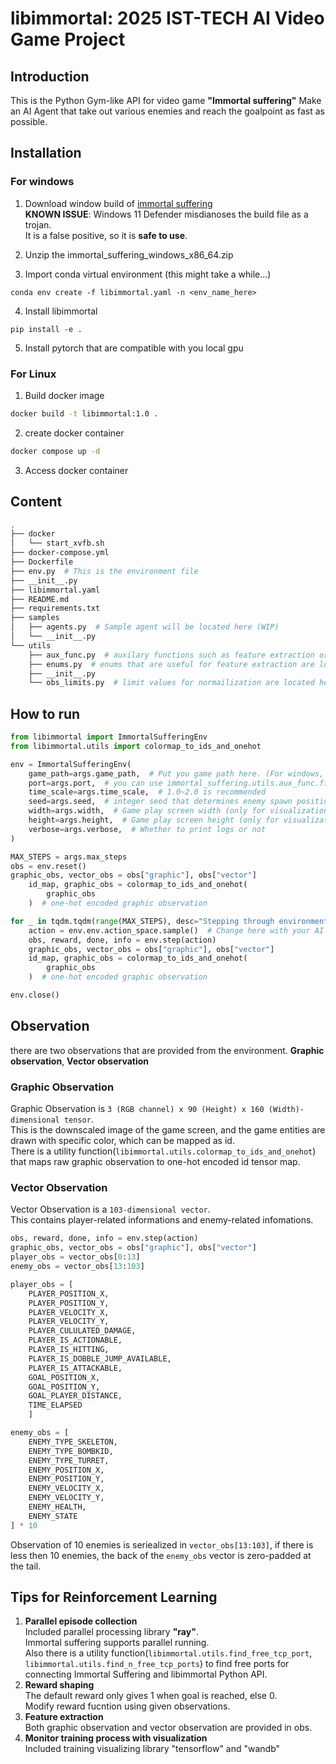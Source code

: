 # libimmortal: 2025 IST-TECH AI Video Game Project

## Introduction
This is the Python Gym-like API for video game **"Immortal suffering"**
Make an AI Agent that take out various enemies and reach the goalpoint as fast as possible.

## Installation

### For windows

1. Download window build of [immortal suffering](https://github.com/ist-tech-AI-games/immortal_suffering/releases/download/v.1.0/immortal_suffering_windows_x86_64.zip)  
**KNOWN ISSUE**: Windows 11 Defender misdianoses the build file as a trojan.  
It is a false positive, so it is **safe to use**. 

2. Unzip the immortal_suffering_windows_x86_64.zip

3. Import conda virtual environment (this might take a while...)
```
conda env create -f libimmortal.yaml -n <env_name_here>
```

4. Install libimmortal
```
pip install -e .
```

5. Install pytorch that are compatible with you local gpu

### For Linux
1. Build docker image
```sh
docker build -t libimmortal:1.0 .
```

2. create docker container
```sh
docker compose up -d
```

3. Access docker container
## Content
```sh
.
├── docker
│   └── start_xvfb.sh
├── docker-compose.yml
├── Dockerfile
├── env.py  # This is the environment file
├── __init__.py
├── libimmortal.yaml
├── README.md
├── requirements.txt
├── samples
│   ├── agents.py  # Sample agent will be located here (WIP)
│   └── __init__.py
└── utils
    ├── aux_func.py  # auxilary functions such as feature extraction or finding free ports are located here
    ├── enums.py  # enums that are useful for feature extraction are located here
    ├── __init__.py
    └── obs_limits.py  # limit values for normailization are located here
```
## How to run
```python
from libimmortal import ImmortalSufferingEnv
from libimmortal.utils import colormap_to_ids_and_onehot

env = ImmortalSufferingEnv(
    game_path=args.game_path,  # Put you game path here. (For windows, <path -for-Immortal Suffering.exe>. For linux, <path-for immortal_suffering_linux_build.x86_64>)
    port=args.port,  # you can use immortal_suffering.utils.aux_func.find_free_tcp_port() to find free usable port 
    time_scale=args.time_scale,  # 1.0~2.0 is recommended
    seed=args.seed,  # integer seed that determines enemy spawn position and type
    width=args.width,  # Game play screen width (only for visualization)
    height=args.height,  # Game play screen height (only for visualization)
    verbose=args.verbose,  # Whether to print logs or not
)

MAX_STEPS = args.max_steps
obs = env.reset()
graphic_obs, vector_obs = obs["graphic"], obs["vector"]
    id_map, graphic_obs = colormap_to_ids_and_onehot(
        graphic_obs
    )  # one-hot encoded graphic observation

for _ in tqdm.tqdm(range(MAX_STEPS), desc="Stepping through environment"):
    action = env.env.action_space.sample()  # Change here with your AI agent
    obs, reward, done, info = env.step(action)
    graphic_obs, vector_obs = obs["graphic"], obs["vector"]
    id_map, graphic_obs = colormap_to_ids_and_onehot(
        graphic_obs
    )  # one-hot encoded graphic observation

env.close()
```

## Observation
there are two observations that are provided from the environment.
**Graphic observation**, **Vector observation**

### Graphic Observation
Graphic Observation is ```3 (RGB channel) x 90 (Height) x 160 (Width)-dimensional tensor```.  
This is the downscaled image of the game screen, and the game entities are drawn with specific color, which can be mapped as id.  
There is a utility function(```libimmortal.utils.colormap_to_ids_and_onehot```) that maps raw graphic observation to one-hot encoded id tensor map.

### Vector Observation
Vector Observation is a ```103-dimensional vector```.  
This contains player-related informations and enemy-related infomations.  

```python
obs, reward, done, info = env.step(action)
graphic_obs, vector_obs = obs["graphic"], obs["vector"]
player_obs = vector_obs[0:13]
enemy_obs = vector_obs[13:103]

player_obs = [
    PLAYER_POSITION_X, 
    PLAYER_POSITION_Y, 
    PLAYER_VELOCITY_X, 
    PLAYER_VELOCITY_Y,
    PLAYER_CULULATED_DAMAGE,
    PLAYER_IS_ACTIONABLE,
    PLAYER_IS_HITTING,
    PLAYER_IS_DOBBLE_JUMP_AVAILABLE,
    PLAYER_IS_ATTACKABLE,
    GOAL_POSITION_X,
    GOAL_POSITION_Y,
    GOAL_PLAYER_DISTANCE,
    TIME_ELAPSED
    ]

enemy_obs = [
    ENEMY_TYPE_SKELETON,
    ENEMY_TYPE_BOMBKID,
    ENEMY_TYPE_TURRET,
    ENEMY_POSITION_X,
    ENEMY_POSITION_Y,
    ENEMY_VELOCITY_X,
    ENEMY_VELOCITY_Y,
    ENEMY_HEALTH,
    ENEMY_STATE
] * 10
```

Observation of 10 enemies is seriealized in ```vector_obs[13:103]```, if there is less then 10 enemies, the back of the ```enemy_obs``` vector is zero-padded at the tail.


## Tips for Reinforcement Learning
1. **Parallel episode collection**  
Included parallel processing library **"ray"**.  
Immortal suffering supports parallel running.  
Also there is a utility function(```libimmortal.utils.find_free_tcp_port```, ```libimmortal.utils.find_n_free_tcp_ports```) to find free ports for connecting Immortal Suffering and libimmortal Python API.
2. **Reward shaping**  
The default reward only gives 1 when goal is reached, else 0.  
Modify reward fucntion using given observations.
3. **Feature extraction**  
Both graphic observation and vector observation are provided in obs.
4. **Monitor training process with visualization**  
Included training visualizing library "tensorflow" and "wandb"